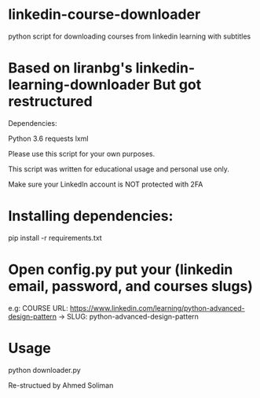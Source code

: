 # linkedin-course-downloader
python script for downloading courses from linkedin learning with subtitles


# Based on liranbg's linkedin-learning-downloader But got restructured 

Dependencies:

Python 3.6
requests
lxml

Please use this script for your own purposes.

This script was written for educational usage and personal use only.

Make sure your LinkedIn account is NOT protected with 2FA

# Installing dependencies:
pip install -r requirements.txt

# Open config.py put your  (linkedin email, password, and courses slugs)

e.g:
COURSE URL: https://www.linkedin.com/learning/python-advanced-design-pattern
->
SLUG: python-advanced-design-pattern
# Usage
python downloader.py

Re-structued by Ahmed Soliman

